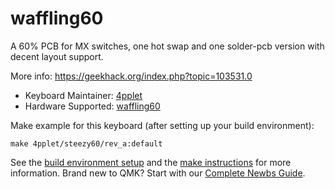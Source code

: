 # waffling60

A 60% PCB for MX switches, one hot swap and one solder-pcb version with decent layout support.

More info: https://geekhack.org/index.php?topic=103531.0

* Keyboard Maintainer: [4pplet](https://github.com/4pplet)
* Hardware Supported: [waffling60](https://github.com/4pplet/waffling60)

Make example for this keyboard (after setting up your build environment):

    make 4pplet/steezy60/rev_a:default

See the [build environment setup](https://docs.qmk.fm/#/getting_started_build_tools) and the [make instructions](https://docs.qmk.fm/#/getting_started_make_guide) for more information. Brand new to QMK? Start with our [Complete Newbs Guide](https://docs.qmk.fm/#/newbs).